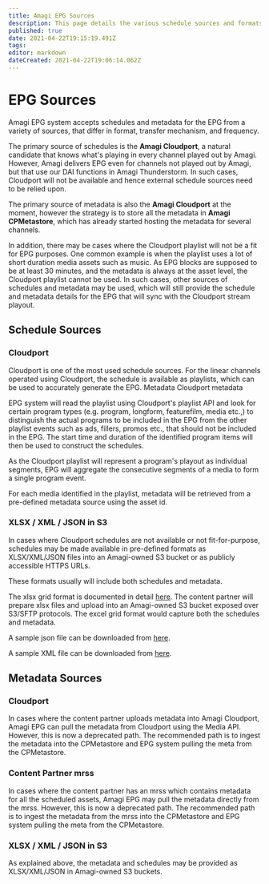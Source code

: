 ```yaml
---
title: Amagi EPG Sources
description: This page details the various schedule sources and formats supported by EPG. 
published: true
date: 2021-04-22T19:15:19.491Z
tags: 
editor: markdown
dateCreated: 2021-04-22T19:06:14.062Z
---
```


# EPG Sources

Amagi EPG system accepts schedules and metadata for the EPG from a variety of sources, that differ in format, transfer mechanism, and frequency.

The primary source of schedules is the **Amagi Cloudport**, a natural candidate that knows what's playing in every channel played out by Amagi. However, Amagi delivers EPG even for channels not played out by Amagi, but that use our DAI functions in Amagi Thunderstorm. In such cases, Cloudport will not be available and hence external schedule sources need to be relied upon.

The primary source of metadata is also the **Amagi Cloudport** at the moment, however the strategy is to store all the metadata in **Amagi CPMetastore**, which has already started hosting the metadata for several channels. 

In addition, there may be cases where the Cloudport playlist will not be a fit for EPG purposes. One common example is when the playlist uses a lot of short duration media assets such as music. As EPG blocks are supposed to be at least 30 minutes, and the metadata is always at the asset level, the Cloudport playlist cannot be used. In such cases, other sources of schedules and metadata may be used, which will still provide the schedule and metadata details for the EPG that will sync with the Cloudport stream playout.

## Schedule Sources

### Cloudport

Cloudport is one of the most used schedule sources. For the linear channels operated using Cloudport, the schedule is available as playlists, which can be used to accurately generate the EPG. Metadata Cloudport metadata

EPG system will read the playlist using Cloudport's playlist API and look for certain program types (e.g. program, longform, featurefilm, media etc.,) to distinguish the actual programs to be included in the EPG from the other playlist events such as ads, fillers, promos etc., that should not be included in the EPG. The start time and duration of the identified program items will then be used to construct the schedules.

As the Cloudport playlist will represent a program's playout as individual segments, EPG will aggregate the consecutive segments of a media to form a single program event.

For each media identified in the playlist, metadata will be retrieved from a pre-defined metadata source using the asset id.  

### XLSX / XML / JSON in S3

In cases where Cloudport schedules are not available or not fit-for-purpose, schedules may be made available in pre-defined formats as XLSX/XML/JSON files into an Amagi-owned S3 bucket or as publicly accessible HTTPS URLs. 

These formats usually will include both schedules and metadata.

The xlsx grid format is documented in detail [here](https://docs.amagi.tv/en/epg/epg-excel). The content partner will prepare xlsx files and upload into an Amagi-owned S3 bucket exposed over S3/SFTP protocols. The excel grid format would capture both the schedules and metadata.

A sample json file can be downloaded from [here](/epg.json).

A sample XML file can be downloaded from [here](/epg.xml).

## Metadata Sources

### Cloudport

In cases where the content partner uploads metadata into Amagi Cloudport, Amagi EPG can pull the metadata from Cloudport using the Media API. However, this is now a deprecated path. The recommended path is to ingest the metadata into the CPMetastore and EPG system pulling the meta from the CPMetastore. 

### Content Partner mrss

In cases where the content partner has an mrss which contains metadata for all the scheduled assets, Amagi EPG may pull the metadata directly from the mrss. However, this is now a deprecated path. The recommended path is to ingest the metadata from the mrss into the CPMetastore and EPG system pulling the meta from the CPMetastore.  

### XLSX / XML / JSON in S3

As explained above, the metadata and schedules may be provided as XLSX/XML/JSON in Amagi-owned S3 buckets. 



